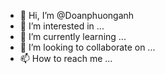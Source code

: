 - 👋 Hi, I’m @Doanphuonganh
- 👀 I’m interested in ...
- 🌱 I’m currently learning ...
- 💞️ I’m looking to collaborate on ...
- 📫 How to reach me ...

<!---
Doanphuonganh/Doanphuonganh is a ✨ special ✨ repository because its `README.md` (this file) appears on your GitHub profile.
You can click the Preview link to take a look at your changes.
--->
